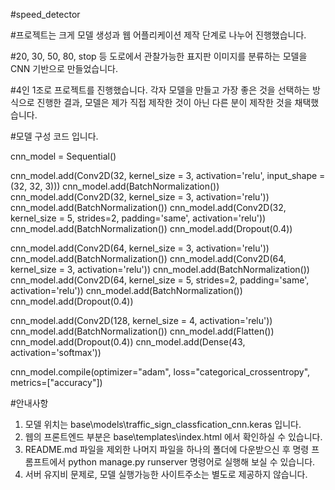 #speed_detector

#프로젝트는 크게 모델 생성과 웹 어플리케이션 제작 단계로 나누어 진행했습니다.

#20, 30, 50, 80, stop 등 도로에서 관찰가능한 표지판 이미지를 분류하는 모델을 CNN 기반으로 만들었습니다. 

#4인 1조로 프로젝트를 진행했습니다. 각자 모델을 만들고 가장 좋은 것을 선택하는 방식으로 진행한 결과, 모델은 제가 직접 제작한 것이 아닌 다른 분이 제작한 것을 채택했습니다. 

#모델 구성 코드 입니다.

cnn_model = Sequential()

cnn_model.add(Conv2D(32, kernel_size = 3, activation='relu', input_shape = (32, 32, 3)))
cnn_model.add(BatchNormalization())
cnn_model.add(Conv2D(32, kernel_size = 3, activation='relu'))
cnn_model.add(BatchNormalization())
cnn_model.add(Conv2D(32, kernel_size = 5, strides=2, padding='same', activation='relu'))
cnn_model.add(BatchNormalization())
cnn_model.add(Dropout(0.4))

cnn_model.add(Conv2D(64, kernel_size = 3, activation='relu'))
cnn_model.add(BatchNormalization())
cnn_model.add(Conv2D(64, kernel_size = 3, activation='relu'))
cnn_model.add(BatchNormalization())
cnn_model.add(Conv2D(64, kernel_size = 5, strides=2, padding='same', activation='relu'))
cnn_model.add(BatchNormalization())
cnn_model.add(Dropout(0.4))

cnn_model.add(Conv2D(128, kernel_size = 4, activation='relu'))
cnn_model.add(BatchNormalization())
cnn_model.add(Flatten())
cnn_model.add(Dropout(0.4))
cnn_model.add(Dense(43, activation='softmax'))

cnn_model.compile(optimizer="adam", loss="categorical_crossentropy", metrics=["accuracy"])



#안내사항
1. 모델 위치는 base\models\traffic_sign_classfication_cnn.keras 입니다.
2. 웹의 프론트엔드 부분은 base\templates\index.html 에서 확인하실 수 있습니다.
3. README.md 파일을 제외한 나머지 파일을 하나의 폴더에 다운받으신 후 명령 프롬프트에서 python manage.py runserver 명령어로 실행해 보실 수 있습니다.
4. 서버 유지비 문제로, 모델 실행가능한 사이트주소는 별도로 제공하지 않습니다. 




